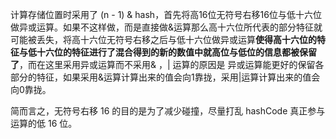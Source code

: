 计算存储位置时采用了 (n - 1) & hash，首先将高16位无符号右移16位与低十六位做异或运算。如果不这样做，而是直接做&运算那么高十六位所代表的部分特征就可能被丢失，将高十六位无符号右移之后与低十六位做异或运算**使得高十六位的特征与低十六位的特征进行了混合得到的新的数值中就高位与低位的信息都被保留了**，而在这里采用异或运算而不采用& ，| 运算的原因是 异或运算能更好的保留各部分的特征，如果采用&运算计算出来的值会向1靠拢，采用|运算计算出来的值会向0靠拢。

简而言之，无符号右移 16 的目的是为了减少碰撞，尽量打乱 hashCode 真正参与运算的低 16 位。

